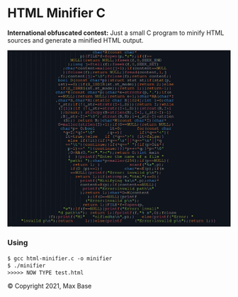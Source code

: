 # HTML Minifier C

**International obfuscated contest:** Just a small C program to minify HTML sources and generate a minified HTML output.

![HTML Minifier C](preview.png)

### Using

```
$ gcc html-minifier.c -o minifier
$ ./minifier
>>>>> NOW TYPE test.html
```

© Copyright 2021, Max Base
